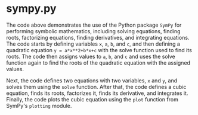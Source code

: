 # sympy.py

The code above demonstrates the use of the Python package `SymPy` for performing symbolic mathematics, including solving equations, finding roots, factorizing equations, finding derivatives, and integrating equations.
The code starts by defining variables `x`, `a`, `b`, and `c`, and then defining a quadratic equation `y = a*x**2+b*x+c` with the solve function used to find its roots.
The code then assigns values to `a`, `b`, and `c` and uses the solve function again to find the roots of the quadratic equation with the assigned values.

Next, the code defines two equations with two variables, `x` and `y`, and solves them using the `solve` function.
After that, the code defines a cubic equation, finds its roots, factorizes it, finds its derivative, and integrates it.
Finally, the code plots the cubic equation using the `plot` function from SymPy's `plotting` module.
